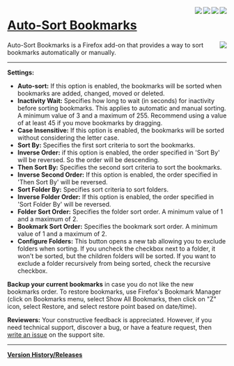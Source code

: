 [<img align="right" src="https://img.shields.io/amo/stars/auto-sort-bookmarks.svg">](https://addons.mozilla.org/firefox/addon/auto-sort-bookmarks/reviews/)
[<img align="right" src="https://img.shields.io/amo/users/auto-sort-bookmarks.svg">](https://addons.mozilla.org/firefox/addon/auto-sort-bookmarks/statistics)
[<img align="right" src="https://img.shields.io/github/release/eric-bixby/auto-sort-bookmarks-webext.svg">](https://github.com/eric-bixby/auto-sort-bookmarks-webext/releases)
[<img align="right" src="https://img.shields.io/github/license/eric-bixby/auto-sort-bookmarks-webext.svg">](https://github.com/eric-bixby/auto-sort-bookmarks-webext/blob/master/LICENSE)

# [Auto-Sort Bookmarks](https://addons.mozilla.org/en-US/firefox/addon/auto-sort-bookmarks/)

#### [<img align="right" src="https://addons.cdn.mozilla.net/static/img/addons-buttons/AMO-button_2.png">](https://addons.mozilla.org/firefox/addon/auto-sort-bookmarks/)
Auto-Sort Bookmarks is a Firefox add-on that provides a way to sort bookmarks automatically or manually.

***

**Settings:**

 - **Auto-sort:** If this option is enabled, the bookmarks will be sorted when bookmarks are added, changed, moved or deleted.
 - **Inactivity Wait:** Specifies how long to wait (in seconds) for inactivity before sorting bookmarks. This applies to automatic and manual sorting. A minimum value of 3 and a maximum of 255. Recommend using a value of at least 45 if you move bookmarks by dragging.
 - **Case Insensitive:** If this option is enabled, the bookmarks will be sorted without considering the letter case.
 - **Sort By:** Specifies the first sort criteria to sort the bookmarks.
 - **Inverse Order:** if this option is enabled, the order specified in 'Sort By' will be reversed. So the order will be descending.
 - **Then Sort By:** Specifies the second sort criteria to sort the bookmarks.
 - **Inverse Second Order:** If this option is enabled, the order specified in 'Then Sort By' will be reversed.
 - **Sort Folder By:** Specifies sort criteria to sort folders.
 - **Inverse Folder Order:** If this option is enabled, the order specified in 'Sort Folder By' will be reversed.
 - **Folder Sort Order:** Specifies the folder sort order. A minimum value of 1 and a maximum of 2.
 - **Bookmark Sort Order:** Specifies the bookmark sort order. A minimum value of 1 and a maximum of 2.
 - **Configure Folders:** This button opens a new tab allowing you to exclude folders when sorting. If you uncheck the checkbox next to a folder, it won't be sorted, but the children folders will be sorted. If you want to exclude a folder recursively from being sorted, check the recursive checkbox.

**Backup your current bookmarks** in case you do not like the new bookmarks order. To restore bookmarks, use Firefox's Bookmark Manager (click on Bookmarks menu, select Show All Bookmarks, then click on "Z" icon, select Restore, and select restore point based on date/time).

**Reviewers:** Your constructive feedback is appreciated. However, if you need technical support, discover a bug, or have a feature request, then [write an issue](https://github.com/eric-bixby/auto-sort-bookmarks-webext/issues) on the support site.

***

**[Version History/Releases](https://github.com/eric-bixby/auto-sort-bookmarks-webext/releases)**
